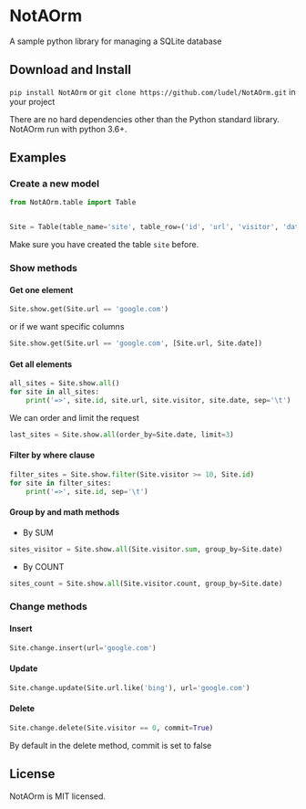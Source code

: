 # NotAOrm
A sample python library for managing a SQLite database


## Download and Install
`pip install NotAOrm` or `git clone https://github.com/ludel/NotAOrm.git` in your project

There are no hard dependencies other than the Python standard library. NotAOrm run with python 3.6+.

## Examples

### Create a new model
```python
from NotAOrm.table import Table


Site = Table(table_name='site', table_row=('id', 'url', 'visitor', 'date'))
```

Make sure you have created the table `site` before.

### Show methods

#### Get one element
```python
Site.show.get(Site.url == 'google.com')
```
or if we want specific columns
```python
Site.show.get(Site.url == 'google.com', [Site.url, Site.date])
```

#### Get all elements
```python
all_sites = Site.show.all()
for site in all_sites:
    print('=>', site.id, site.url, site.visitor, site.date, sep='\t')
```

We can order and limit the request

```python
last_sites = Site.show.all(order_by=Site.date, limit=3)
```

#### Filter by where clause
```python
filter_sites = Site.show.filter(Site.visitor >= 10, Site.id)
for site in filter_sites:
    print('=>', site.id, sep='\t')
```

#### Group by and math methods
- By SUM
```python
sites_visitor = Site.show.all(Site.visitor.sum, group_by=Site.date)
```
- By COUNT
```python
sites_count = Site.show.all(Site.visitor.count, group_by=Site.date)
```

### Change methods

#### Insert 
```python
Site.change.insert(url='google.com')
```

#### Update 
```python
Site.change.update(Site.url.like('bing'), url='google.com')
```

#### Delete 
```python
Site.change.delete(Site.visitor == 0, commit=True)
```
By default in the delete method, commit is set to false 


## License

NotAOrm is MIT licensed.